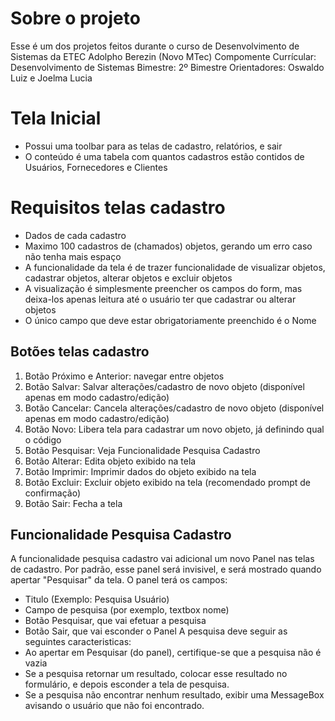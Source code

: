 # Sobre o projeto

Esse é um dos projetos feitos durante o curso de Desenvolvimento de Sistemas da ETEC Adolpho Berezin (Novo MTec)
Compomente Currícular: Desenvolvimento de Sistemas
Bimestre: 2º Bimestre
Orientadores: Oswaldo Luiz e Joelma Lucia

# Tela Inicial

-   Possui uma toolbar para as telas de cadastro, relatórios, e sair
-   O conteúdo é uma tabela com quantos cadastros estão contidos de Usuários, Fornecedores e Clientes

# Requisitos telas cadastro

-   Dados de cada cadastro
-   Maximo 100 cadastros de (chamados) objetos, gerando um erro caso não tenha mais espaço
-   A funcionalidade da tela é de trazer funcionalidade de visualizar objetos, cadastrar objetos, alterar objetos e excluir objetos
-   A visualização é simplesmente preencher os campos do form, mas deixa-los apenas leitura até o usuário ter que cadastrar ou alterar objetos
- O único campo que deve estar obrigatoriamente preenchido é o Nome

## Botões telas cadastro

1. Botão Próximo e Anterior: navegar entre objetos
2. Botão Salvar: Salvar alterações/cadastro de novo objeto (disponível apenas em modo cadastro/edição)
3. Botão Cancelar: Cancela alterações/cadastro de novo objeto (disponível apenas em modo cadastro/edição)
4. Botão Novo: Libera tela para cadastrar um novo objeto, já definindo qual o código
5. Botão Pesquisar: Veja Funcionalidade Pesquisa Cadastro
6. Botão Alterar: Edita objeto exibido na tela
7. Botão Imprimir: Imprimir dados do objeto exibido na tela
8. Botão Excluir: Excluir objeto exibido na tela (recomendado prompt de confirmação)
9. Botão Sair: Fecha a tela

## Funcionalidade Pesquisa Cadastro
A funcionalidade pesquisa cadastro vai adicional um novo Panel nas telas de cadastro. Por padrão, esse panel será invisivel, e será mostrado quando apertar "Pesquisar" da tela.
O panel terá os campos:
- Titulo (Exemplo: Pesquisa Usuário)
- Campo de pesquisa (por exemplo, textbox nome)
- Botão Pesquisar, que vai efetuar a pesquisa
- Botão Sair, que vai esconder o Panel
A pesquisa deve seguir as seguintes caracteristicas:
- Ao apertar em Pesquisar (do panel), certifique-se que a pesquisa não é vazia
- Se a pesquisa retornar um resultado, colocar esse resultado no formulário, e depois esconder a tela de pesquisa.
- Se a pesquisa não encontrar nenhum resultado, exibir uma MessageBox avisando o usuário que não foi encontrado.
